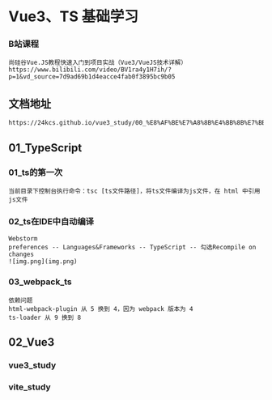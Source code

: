 # Vue3、TS 基础学习

### B站课程
```
尚硅谷Vue.JS教程快速入门到项目实战（Vue3/VueJS技术详解）
https://www.bilibili.com/video/BV1ra4y1H7ih/?p=1&vd_source=7d9ad69b1d4eacce4fab0f3895bc9b05
```

## 文档地址
```
https://24kcs.github.io/vue3_study/00_%E8%AF%BE%E7%A8%8B%E4%BB%8B%E7%BB%8D.html
```

## 01_TypeScript

### 01_ts的第一次
```
当前目录下控制台执行命令：tsc [ts文件路径]，将ts文件编译为js文件，在 html 中引用js文件
```

### 02_ts在IDE中自动编译
```
Webstorm
preferences -- Languages&Frameworks -- TypeScript -- 勾选Recompile on changes
![img.png](img.png)
```

### 03_webpack_ts
```
依赖问题
html-webpack-plugin 从 5 换到 4，因为 webpack 版本为 4
ts-loader 从 9 换到 8
```

## 02_Vue3

### vue3_study
### vite_study
